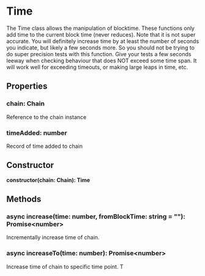 # Time

The Time class allows the manipulation of blocktime.  These functions only add time to the current block time (never reduces). Note that it is not super accurate. You will definitely increase time by at least the number of seconds you indicate, but likely a few seconds more. So you should not be trying to do super precision tests with this function. Give your tests a few seconds leeway when checking behaviour that does NOT exceed some time span. It will work well for exceeding timeouts, or making large leaps in time, etc.

## Properties
### chain: Chain
Reference to the chain instance
### timeAdded: number
Record of time added to chain

## Constructor
**constructor(chain: Chain): Time**

## Methods
### async increase(time: number, fromBlockTime: string = ""): Promise&lt;number&gt;

Incrementally increase time of chain. 

### async increaseTo(time: number): Promise&lt;number&gt;

Increase time of chain to specific time point. T
